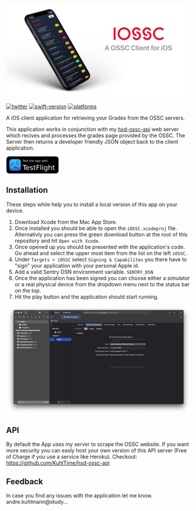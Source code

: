 ![Banner](assets/banner.png)

[![twitter](https://img.shields.io/badge/Twitter-%40KuhlTime-1DA1F2)](https://twitter.com/@KuhlTime)
[![swift-version](https://img.shields.io/badge/swift-5.5-orange.svg)](https://github.com/apple/swift)
[![platforms](https://img.shields.io/badge/platform-iOS-lightgrey)]()


A iOS client application for retrieving your Grades from the OSSC servers.

This application works in conjunction with my [hsd-ossc-api](https://github.com/KuhlTime/hsd-ossc-api) web server which recives and processes the grades page provided by the OSSC.
The Server then returns a developer friendly JSON object back to the client application.

<a href="https://testflight.apple.com/join/FjL40hdY"><img src="assets/testflight.png" height="48"></a>

## Installation
These steps while help you to install a local version of this app on your device.

1. Download Xcode from the Mac App Store.
2. Once installed you should be able to open the `iOSSC.xcodeproj` file. Alternativly you can press the green download button at the root of this repository and hit `Open with Xcode`.
3. Once opened up you should be presented with the application's code. Go ahead and select the upper most item from the list on the left `iOSSC`.
4. Under `Targets > iOSSC` select `Signing & Capabilites` you there have to "sign" your application with your personal Apple id.
5. Add a valid Sentry DSN environment variable. `SENTRY_DSN`
6. Once the application has been signed you can choose either a simulator or a real physical device from the dropdown menu next to the status bar on the top.
7. Hit the play button and the application should start running.

![Xcode Setup](https://github.com/KuhlTime/iOSSC/blob/main/assets/xcode-setup.png?raw=true)

## API
By default the App uses my server to scrape the OSSC website. If you want more security you can easly host your own version of this API server (Free of Charge if you use a service like Heroku).
Checkout: https://github.com/KuhlTime/hsd-ossc-api

## Feedback
In case you find any issues with the application let me know. andre.kuhlmann@study...
